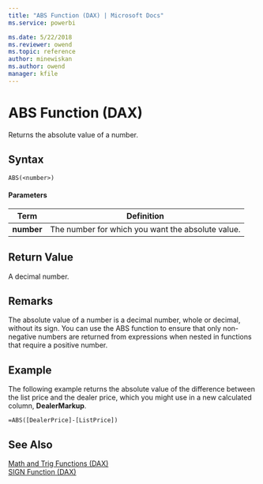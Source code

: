```yaml
---
title: "ABS Function (DAX) | Microsoft Docs"
ms.service: powerbi

ms.date: 5/22/2018
ms.reviewer: owend
ms.topic: reference
author: minewiskan
ms.author: owend
manager: kfile
---
```

# ABS Function (DAX)
Returns the absolute value of a number.  
  
## Syntax  
  
```dax
ABS(<number>)  
```
  
#### Parameters  
  
|Term|Definition|  
|--------|--------------|  
|**number**|The number for which you want the absolute value.|  
  
## Return Value  
A decimal number.  
  
## Remarks  
The absolute value of a number is a decimal number, whole or decimal, without its sign. You can use the ABS function to ensure that only non-negative numbers are returned from expressions when nested in functions that require a positive number.  
  
## Example  
The following example returns the absolute value of the difference between the list price and the dealer price, which you might use in a new calculated column, **DealerMarkup**.  
  
```dax
=ABS([DealerPrice]-[ListPrice])  
```
  
## See Also  
[Math and Trig Functions &#40;DAX&#41;](math-and-trig-functions-dax.md)  
[SIGN Function &#40;DAX&#41;](sign-function-dax.md)  
  
